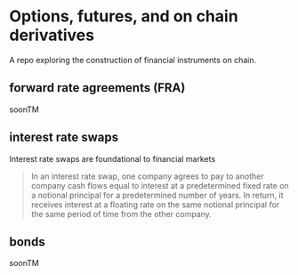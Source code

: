# Options, futures, and on chain derivatives

A repo exploring the construction of financial instruments on chain.

## forward rate agreements (FRA)

soonTM

## interest rate swaps

Interest rate swaps are foundational to financial markets

>In an interest rate swap, one company agrees to pay to another company cash flows equal to interest at a predetermined fixed rate on a notional principal for a predetermined number of years. In return, it  receives interest at a floating rate on the same notional principal for the same period of time from the other company.
## bonds

soonTM
